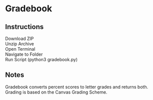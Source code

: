 # Gradebook

## Instructions
Download ZIP  
Unzip Archive  
Open Terminal  
Navigate to Folder  
Run Script (python3 gradebook.py)

## Notes
Gradebook converts percent scores to letter grades and returns both.  
Grading is based on the Canvas Grading Scheme.